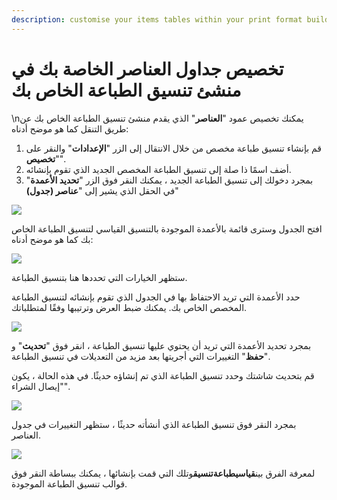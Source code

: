 ```yaml
---
description: customise your items tables within your print format builder
---
```


# تخصيص جداول العناصر الخاصة بك في منشئ تنسيق الطباعة الخاص بك

\nيمكنك تخصيص عمود "**العناصر**" الذي يقدم منشئ تنسيق الطباعة الخاص بك عن طريق التنقل كما هو موضح أدناه:

1. قم بإنشاء تنسيق طباعة مخصص من خلال الانتقال إلى الزر "**الإعدادات**" والنقر على "**تخصيص**".
2. أضف اسمًا ذا صلة إلى تنسيق الطباعة المخصص الجديد الذي تقوم بإنشائه.
3. بمجرد دخولك إلى تنسيق الطباعة الجديد ، يمكنك النقر فوق الزر "**تحديد الأعمدة**" في الحقل الذي يشير إلى "**عناصر (جدول)**"

![](https://docs.erpnext.com/files/IIunbhn.png)

افتح الجدول وسترى قائمة بالأعمدة الموجودة بالتنسيق القياسي لتنسيق الطباعة الخاص بك كما هو موضح أدناه:

![](https://docs.erpnext.com/files/HCA3S5a.png)

ستظهر الخيارات التي تحددها هنا بتنسيق الطباعة.

حدد الأعمدة التي تريد الاحتفاظ بها في الجدول الذي تقوم بإنشائه لتنسيق الطباعة المخصص الخاص بك. يمكنك ضبط العرض وترتيبها وفقًا لمتطلباتك.

![](https://docs.erpnext.com/files/HEUrHpC.png)

بمجرد تحديد الأعمدة التي تريد أن يحتوي عليها تنسيق الطباعة ، انقر فوق "**تحديث**" و "**حفظ**" التغييرات التي أجريتها بعد مزيد من التعديلات في تنسيق الطباعة.

قم بتحديث شاشتك وحدد تنسيق الطباعة الذي تم إنشاؤه حديثًا. في هذه الحالة ، يكون "إيصال الشراء".

![](https://docs.erpnext.com/files/nwQT6g6.png)

بمجرد النقر فوق تنسيق الطباعة الذي أنشأته حديثًا ، ستظهر التغييرات في جدول العناصر.

![](https://docs.erpnext.com/files/Bsp6PRj.png)

لمعرفة الفرق بين**قياسيطباعةتنسيق**وتلك التي قمت بإنشائها ، يمكنك ببساطة النقر فوق قوالب تنسيق الطباعة الموجودة.
